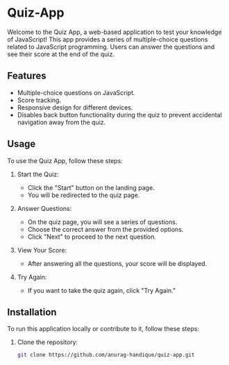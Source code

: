 # Quiz-App

Welcome to the Quiz App, a web-based application to test your knowledge of JavaScript! This app provides a series of multiple-choice questions related to JavaScript programming. Users can answer the questions and see their score at the end of the quiz.

## Features

- Multiple-choice questions on JavaScript.
- Score tracking.
- Responsive design for different devices.
- Disables back button functionality during the quiz to prevent accidental navigation away from the quiz.

## Usage

To use the Quiz App, follow these steps:

1. Start the Quiz:
   - Click the "Start" button on the landing page.
   - You will be redirected to the quiz page.

2. Answer Questions:
   - On the quiz page, you will see a series of questions.
   - Choose the correct answer from the provided options.
   - Click "Next" to proceed to the next question.

3. View Your Score:
   - After answering all the questions, your score will be displayed.

4. Try Again:
   - If you want to take the quiz again, click "Try Again."

## Installation

To run this application locally or contribute to it, follow these steps:

1. Clone the repository:

   ```bash
   git clone https://github.com/anurag-handique/quiz-app.git
